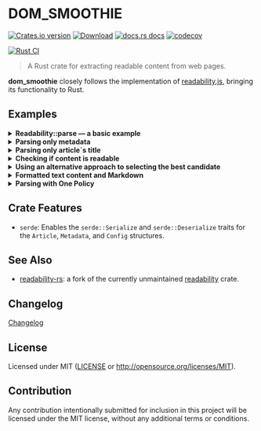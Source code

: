 # DOM_SMOOTHIE

[![Crates.io version](https://img.shields.io/crates/v/dom_smoothie.svg?style=flat)](https://crates.io/crates/dom_smoothie)
[![Download](https://img.shields.io/crates/d/dom_smoothie.svg?style=flat)](https://crates.io/crates/dom_smoothie)
[![docs.rs docs](https://img.shields.io/badge/docs-latest-blue.svg?style=flat)](https://docs.rs/dom_smoothie)
[![codecov](https://codecov.io/gh/niklak/dom_smoothie/graph/badge.svg?token=X0LB1HB90L)](https://codecov.io/gh/niklak/dom_smoothie)

[![Rust CI](https://github.com/niklak/dom_smoothie/actions/workflows/rust.yml/badge.svg)](https://github.com/niklak/dom_smoothie/actions/workflows/rust.yml)

> A Rust crate for extracting readable content from web pages.

**dom_smoothie** closely follows the implementation of [readability.js](https://github.com/mozilla/readability), bringing its functionality to Rust.


## Examples


<details>
    <summary><b>Readability::parse — a basic example</b></summary>


```rust
use std::error::Error;

use dom_smoothie::{Article, Config, Readability};

fn main() -> Result<(), Box<dyn Error>> {
    let html = include_str!("../test-pages/rustwiki_2024.html");
    let document_url = "https://en.wikipedia.org/wiki/Rust_(programming_language)";

    // for more options check the documentation
    let cfg = Config {
        max_elements_to_parse: 9000,
        ..Default::default()
    };
    // Readability supplies an optional `Config`. If `cfg` is omitted, 
    // then a default `Config` instance will be used.
    // Readability also supplies an optional `document_url` parameter, 
    // which may be used to transform relative URLs into absolute URLs.
    let mut readability = Readability::new(html, Some(document_url), Some(cfg))?;

    let article: Article = readability.parse()?;

    println!("{:<15} {}","Title:", article.title);
    println!("{:<15} {:?}","Byline:", article.byline);
    println!("{:<15} {}","Length:", article.length);
    println!("{:<15} {:?}","Excerpt:", article.excerpt);
    println!("{:<15} {:?}","Site Name:", article.site_name);
    println!("{:<15} {:?}", "Dir:", article.dir);
    println!("{:<15} {:?}","Published Time:", article.published_time);
    println!("{:<15} {:?}","Modified Time:", article.modified_time);
    println!("{:<15} {:?}","Image:", article.image);
    // This uri can be taken only from ld+json
    println!("{:<15} {:?}","URL", article.url);

    // Skipping article.content since it is too large.
    // To check out the html content of the article please have a look at
    // `./test-pages/rustwiki_2024_result.html`
    // println!("HTML Content: {}", article.content);

    // Skipping article.text_content since it is too large.
    // To check out the html content of the article please have a look at 
    // `./test-pages/rustwiki_2024_result.txt`
    //println!("Text Content: {}", article.text_content);

    // Right now, `text_content` provides almost the same result 
    // as readability.js, which is far from perfect. 
    // It may squash words together if element nodes don't have a whitespace before closing, 
    // and currently, I have no definitive opinion on this matter.

    Ok(())
}
```
</details>


<details>
    <summary><b>Parsing only metadata</b></summary>


```rust
use std::error::Error;

use dom_smoothie::{Metadata, Config, Readability};

fn main() -> Result<(), Box<dyn Error>> {
    let html = include_str!("../test-pages/rustwiki_2024.html");

    let cfg = Config {
        // parsing `ld+json` may be skipped
        disable_json_ld: false,
        ..Default::default()
    };

    // You can parse only metadata without parsing the article content
    let readability = Readability::new(html, None, Some(cfg))?;

    // <script type="application/ld+json"> may contain some useful information, 
    // but usually it is not enough.
    let ld_meta: Option<Metadata> = readability.parse_json_ld();

    if let Some(ref meta) = ld_meta {
        println!("LD META: {:#?}", meta);
    }

    println!("\n=============\n");
    // Under the hood, `Readability::parse` passes the metadata obtained from `Readability::parse_json_ld` 
    // as the basis to `Readability::get_article_metadata`. But this is not necessary.
    let meta = readability.get_article_metadata(ld_meta);
    println!("META: {:#?}", &meta);

    // Some fields of Metadata may be missing because they can be assigned
    // during the Readability::parse process.
    // This applies to `excerpt`, `byline`, and `dir`.
    Ok(())
}
```
</details>

<details>
    <summary><b>Parsing only article`s title</b></summary>


```rust
use std::error::Error;

use dom_query::Document;
use dom_smoothie::Readability;

fn main() -> Result<(), Box<dyn Error>> {
    let html = include_str!("../test-pages/rustwiki_2024.html");

    let doc: Document = dom_query::Document::from(html);

    // You can parse only the metadata without parsing the article content.
    let readability: Readability = Readability::with_document(doc, None, None)?;
    
    // Parse only the title without extracting the full content.
    let title: tendril::Tendril<tendril::fmt::UTF8> = readability.get_article_title();
    assert_eq!(title, "Rust (programming language) - Wikipedia".into());
    
    // However, this title may differ from `metadata.title`,
    // as `metadata.title` first attempts to extract the title from the metadata
    // and falls back to `Readability::get_article_title` if unavailable.
    println!("Title: {}", title);

    Ok(())
}
```
</details>


<details>
    <summary><b>Checking if content is readable</b></summary>


```rust
use std::error::Error;

use dom_smoothie::{Article, Readability, Config};

fn main() -> Result<(), Box<dyn Error>> {
    let html = include_str!("../test-pages/rustwiki_2024.html");
    // you can specify optional parameters for `Readability::is_probably_readable`.
    let cfg = Config{
        readable_min_score: 20.0,
        readable_min_content_length: 140,
        ..Default::default()
    };

    let mut readability = Readability::new(html, None,  Some(cfg))?;

    // There is a way to perform a quick check to determine 
    // if the document is readable before cleaning and parsing it.
    // After calling `Readability::parse`, it may show different results, 
    // but calling it after parsing would be nonsensical.

if readability.is_probably_readable() {
        let article: Article = readability.parse()?;
        println!("{:<15} {}", "Title:", article.title);
        println!("{:<15} {:?}", "Byline:", article.byline);
        println!("{:<15} {:?}", "Site Name:", article.site_name);
        println!("{:<15} {:?}", "URL", article.url);
    }

    // This is the same as:
    /*
    let doc = dom_query::Document::from(html);

    if is_probably_readable(&doc, Some(20.0), Some(140)) {

    }
    */

    Ok(())
}
```
</details>


<details>
    <summary><b>Using an alternative approach to selecting the best candidate</b></summary>

Unfortunately, the approach used in mozilla/readability does not always produce the desired 
result when extracting meaningful content. Sometimes, this approach discards part of the 
content simply because there were fewer than three alternative candidates to the best one. 
While this method does a good job, it still relies on too many magic numbers.


After @emschwartz discovered this issue, I decided to add an alternative implementation 
for finding the common candidate. Currently, this implementation may produce a less 
"clean" result compared to mozilla/readability, but in return, it can capture more of
the meaningful content, whereas the original approach from mozilla/readability may fail in 
some cases.

That said, this approach is not necessarily superior to the original—there is still 
room for improvement.

```rust
use std::error::Error;

use dom_smoothie::{Article, Config, Readability, CandidateSelectMode};

fn main() -> Result<(), Box<dyn Error>> {

    let html = include_str!("../test-pages/alt/arstechnica/source.html");
    // for more options check the documentation
    let cfg = Config {
        // activating alternative approach for candidate selection
        candidate_select_mode: CandidateSelectMode::DomSmoothie,
        ..Default::default()
    };

    let mut readability = Readability::new(html, None, Some(cfg))?;

    let article: Article = readability.parse()?;
    println!("Text Content: {}", article.text_content);
    Ok(())
}
```
</details>


<details>
    <summary><b>Formatted text content and Markdown</b></summary>

By default, the text content is output as-is, without formatting, 
preserving whitespace from the original HTML document. 
Depending on the document's initial markup, this can be quite verbose and inconvenient.

To retrieve formatted text content, set text_mode: `TextMode::Formatted` in the config.
This formatting does not preserve table structures, meaning table data may be output as plain text without column alignment.
While this formatting is not as structured as Markdown, it provides a cleaner output compared to raw text.

`TextMode::Markdown` enables Markdown formatting.


```rust
use std::error::Error;

use dom_smoothie::{Article, Config, Readability, TextMode};

fn main() -> Result<(), Box<dyn Error>> {
    
    let html = include_str!("../test-pages/hacker_news.html");
    let cfg = Config {
        // Enable formatted text output
        text_mode: TextMode::Formatted,
        // Enable Markdown output (for more structured text)
        //text_mode: TextMode::Markdown,
        ..Default::default()
    };

    let mut readability = Readability::new(html, None, Some(cfg))?;

    let article: Article = readability.parse()?;
    println!("Text Content: {}", article.text_content);
    Ok(())
}
```
</details>


<details>
    <summary><b>Parsing with One Policy</b></summary>

The `Readability::parse_with_policy` method allows parsing content with a specific policy.
This method follows the same steps as `Readability::parse` but makes only a single attempt using the specified `ParsePolicy`.

As a result, it doesn't store the best attempt, leading to significantly lower memory consumption. Some policies may also be faster than others.
Typically, `ParsePolicy::Strict` is the slowest but provides the cleanest result. `ParsePolicy::Moderate` can also yield a good result, while the others may be less accurate.

In some cases, using certain policies (e.g., `ParsePolicy::Strict`) may result in a `ReadabilityError::GrabFailed` error, whereas `Readability::parse` might succeed.
This happens because `Readability::parse` attempts parsing with different policies (essentially a set of grab flags) until it either succeeds or exhausts all options.

```rust
use std::error::Error;
use dom_smoothie::{ParsePolicy, Readability};

fn main() -> Result<(), Box<dyn Error>> {
    let html = include_str!("../test-pages/readability/lazy-image-3/source.html");
    
    // Policy and expected success
    let cases: [(ParsePolicy, bool); 4] = [
        (ParsePolicy::Strict, false),
        (ParsePolicy::Moderate, false),
        (ParsePolicy::Clean, false),
        (ParsePolicy::Raw, true),
    ];

    for (policy, expected) in cases {
        let mut r = Readability::new(html, None, None).unwrap();
        let article = r.parse_with_policy(policy);
        assert_eq!(article.is_ok(), expected);
    }
    
    Ok(())
}
```
</details>

## Crate Features

- `serde`: Enables the `serde::Serialize` and `serde::Deserialize` traits for the `Article`, `Metadata`, and `Config` structures.


## See Also

- [readability-rs](https://crates.io/crates/readability-rs): a fork of the currently unmaintained [readability](https://crates.io/crates/readability) crate.

## Changelog
[Changelog](./CHANGELOG.md)


## License

Licensed under MIT ([LICENSE](LICENSE) or http://opensource.org/licenses/MIT).

## Contribution

Any contribution intentionally submitted for inclusion in this project will be licensed under the MIT license, without any additional terms or conditions.
